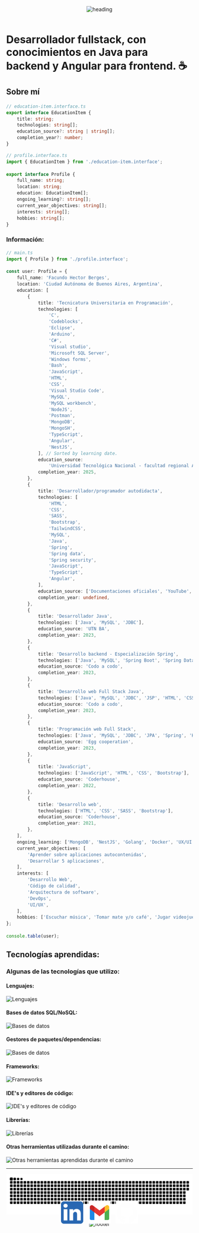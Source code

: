<header align="center">
    <img alt="heading" src="https://capsule-render.vercel.app/api?type=waving&color=0:ff888c,100:fe0009&fontColor=fefefe&reversal=true&height=256&animation=fadeIn&text=Facundo%20Berges&fontSize=90&desc=Hola!%20soy&descAlign=10&descAlignY=15&descSize=30"/>
</header>

# Desarrollador fullstack, con conocimientos en Java para backend y Angular para frontend. ☕

## Sobre mí

```ts
// education-item.interface.ts
export interface EducationItem {
	title: string;
	technologies: string[];
	education_source?: string | string[];
	completion_year?: number;
}
```

```ts
// profile.interface.ts
import { EducationItem } from './education-item.interface';

export interface Profile {
	full_name: string;
	location: string;
	education: EducationItem[];
	ongoing_learning?: string[];
	current_year_objectives: string[];
	interests: string[];
	hobbies: string[];
}
```

### Información:

```ts
// main.ts
import { Profile } from './profile.interface';

const user: Profile = {
	full_name: 'Facundo Hector Berges',
	location: 'Ciudad Autónoma de Buenos Aires, Argentina',
	education: [
		{
			title: 'Tecnicatura Universitaria en Programación',
			technologies: [
				'C',
				'Codeblocks',
				'Eclipse',
				'Arduino',
				'C#',
				'Visual studio',
				'Microsoft SQL Server',
				'Windows forms',
				'Bash',
				'JavaScript',
				'HTML',
				'CSS',
				'Visual Studio Code',
				'MySQL',
				'MySQL workbench',
				'NodeJS',
				'Postman',
				'MongoDB',
				'MongoSH',
				'TypeScript',
				'Angular',
				'NestJS',
			], // Sorted by learning date.
			education_source:
				'Universidad Tecnológica Nacional - facultad regional Avellaneda (UTN-FRA)',
			completion_year: 2025,
		},
		{
			title: 'Desarrollador/programador autodidacta',
			technologies: [
				'HTML',
				'CSS',
				'SASS',
				'Bootstrap',
				'TailwindCSS',
				'MySQL',
				'Java',
				'Spring',
				'Spring data',
				'Spring security',
				'JavaScript',
				'TypeScript',
				'Angular',
			],
			education_source: ['Documentaciones oficiales', 'YouTube', 'Platzi', 'DevTalles'],
			completion_year: undefined,
		},
		{
			title: 'Desarrollador Java',
			technologies: ['Java', 'MySQL', 'JDBC'],
			education_source: 'UTN BA',
			completion_year: 2023,
		},
		{
			title: 'Desarrollo backend - Especialización Spring',
			technologies: ['Java', 'MySQL', 'Spring Boot', 'Spring Data', 'JUnit', 'Mockito'],
			education_source: 'Codo a codo',
			completion_year: 2023,
		},
		{
			title: 'Desarrollo web Full Stack Java',
			technologies: ['Java', 'MySQL', 'JDBC', 'JSP', 'HTML', 'CSS', 'JavaScript'],
			education_source: 'Codo a codo',
			completion_year: 2023,
		},
		{
			title: 'Programación web Full Stack',
			technologies: ['Java', 'MySQL', 'JDBC', 'JPA', 'Spring', 'HTML', 'CSS', 'JavaScript'],
			education_source: 'Egg cooperation',
			completion_year: 2023,
		},
		{
			title: 'JavaScript',
			technologies: ['JavaScript', 'HTML', 'CSS', 'Bootstrap'],
			education_source: 'Coderhouse',
			completion_year: 2022,
		},
		{
			title: 'Desarrollo web',
			technologies: ['HTML', 'CSS', 'SASS', 'Bootstrap'],
			education_source: 'Coderhouse',
			completion_year: 2021,
		},
	],
	ongoing_learning: ['MongoDB', 'NestJS', 'Golang', 'Docker', 'UX/UI'],
	current_year_objectives: [
		'Aprender sobre aplicaciones autocontenidas',
		'Desarrollar 5 aplicaciones',
	],
	interests: [
		'Desarrollo Web',
		'Código de calidad',
		'Arquitectura de software',
		'DevOps',
		'UI/UX',
	],
	hobbies: ['Escuchar música', 'Tomar mate y/o café', 'Jugar videojuegos', 'Ver series y animes'],
};

console.table(user);
```

## Tecnologías aprendidas:

### Algunas de las tecnologías que utilizo:

#### Lenguajes:

![Lenguajes](https://go-skill-icons.vercel.app/api/icons?theme=light&perline=10&i=html,css,java,js,ts)

#### Bases de datos SQL/NoSQL:

![Bases de datos](https://go-skill-icons.vercel.app/api/icons?theme=light&perline=10&i=mysql,mongodb,postgresql,sqlserver)

#### Gestores de paquetes/dependencias:

![Bases de datos](https://go-skill-icons.vercel.app/api/icons?theme=light&perline=10&i=maven,npm)

#### Frameworks:

![Frameworks](https://go-skill-icons.vercel.app/api/icons?theme=light&perline=10&i=bootstrap,tailwind,hibernate,spring,springdatajpa,nodejs,angular)

#### IDE's y editores de código:

![IDE's y editores de código](https://go-skill-icons.vercel.app/api/icons?theme=light&perline=10&i=vscode,idea)

#### Librerías:

![Librerías](https://go-skill-icons.vercel.app/api/icons?theme=light&perline=10&i=sass,junit,reactivex,primeng,mongoose)

#### Otras herramientas utilizadas durante el camino:

![Otras herramientas aprendidas durante el camino](https://go-skill-icons.vercel.app/api/icons?theme=light&perline=10&i=git,github,regex,api,json,postman,jwt,nestjs,supabase,expressjs,lucidchart,uml,netlify,prettier,apache,tomcat,chromedevtools,jquery,excel,word,outlook,teams,slack,terminal,wsl,windows,bash,mint,ubuntu,linux,visualstudio,cs,arduino,eclipse,c)

---

![Snake animation](https://github.com/FacundoBerges/FacundoBerges/blob/output/github-contribution-grid-snake.svg)

<footer align="center">
    <div>
        <img alt="footer" src="https://capsule-render.vercel.app/api?section=footer&height=200&type=blur&reversal=true&color=gradient&fontColor=fefefe&animation=fadeIn&text=Contactame!&fontAlign=50&fontAlignY=45&fontSize=55&textBg=false"/>
    </div>
    <div style="position: relative; display: flex; justify-content: center">
        <div align="center" style="position: absolute; top:-74px; border-radius:10px;padding:5px 0 0">
            <a target="_blank" title="LinkedIn" href="https://www.linkedin.com/in/facundo-berges" style="text-decoration: none; padding: 5px;">
                <img alt="LinkedIn Logo" src="./images/linkedin-logo.svg" height=60 />
            </a>
            <a target="_blank" title="GMail" href="mailto:facundo.h.berges@gmail.com" style="text-decoration: none; padding: 5px;">
                <img alt="GMail Logo" src="./images/gmail-logo.svg" height=60 />
            </a>
            <a target="_blank" title="GitHub" href="https://github.com/FacundoBerges/" style="text-decoration: none; padding: 5px;">
                <img alt="GitHub Logo" src="./images/github-logo.svg" height=60 />
            </a>
        </div>
    </div>
</footer>
